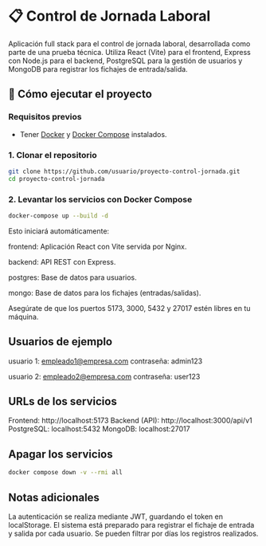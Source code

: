 # 📋 Control de Jornada Laboral

Aplicación full stack para el control de jornada laboral, desarrollada como parte de una prueba técnica. Utiliza React (Vite) para el frontend, Express con Node.js para el backend, PostgreSQL para la gestión de usuarios y MongoDB para registrar los fichajes de entrada/salida.

## 🚀 Cómo ejecutar el proyecto

### Requisitos previos

- Tener [Docker](https://www.docker.com/) y [Docker Compose](https://docs.docker.com/compose/) instalados.

### 1. Clonar el repositorio

```bash
git clone https://github.com/usuario/proyecto-control-jornada.git
cd proyecto-control-jornada
```

### 2. Levantar los servicios con Docker Compose

```bash
docker-compose up --build -d
```

Esto iniciará automáticamente:

frontend: Aplicación React con Vite servida por Nginx.

backend: API REST con Express.

postgres: Base de datos para usuarios.

mongo: Base de datos para los fichajes (entradas/salidas).

Asegúrate de que los puertos 5173, 3000, 5432 y 27017 estén libres en tu máquina.

## Usuarios de ejemplo

usuario 1: empleado1@empresa.com contraseña: admin123 

usuario 2: empleado2@empresa.com contraseña: user123 

## URLs de los servicios

Frontend: http://localhost:5173
Backend (API): http://localhost:3000/api/v1
PostgreSQL: localhost:5432
MongoDB: localhost:27017

## Apagar los servicios

```bash
docker compose down -v --rmi all
```

## Notas adicionales

La autenticación se realiza mediante JWT, guardando el token en localStorage.
El sistema está preparado para registrar el fichaje de entrada y salida por cada usuario.
Se pueden filtrar por días los registros realizados.

